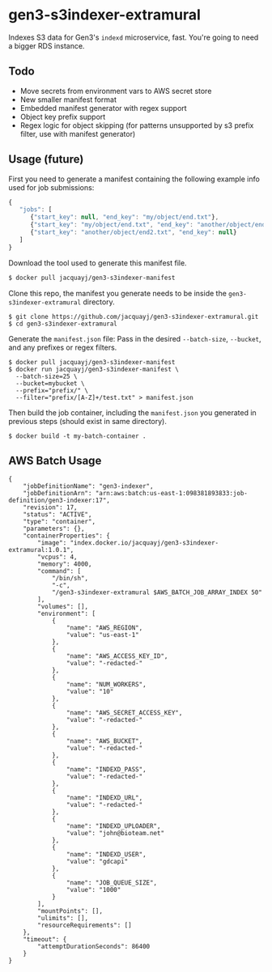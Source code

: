 # gen3-s3indexer-extramural

Indexes S3 data for Gen3's `indexd` microservice, fast. You're going to need a bigger RDS instance.

## Todo

* Move secrets from environment vars to AWS secret store
* New smaller manifest format
* Embedded manifest generator with regex support
* Object key prefix support
* Regex logic for object skipping (for patterns unsupported by s3 prefix filter, use with manifest generator) 

## Usage (future)

First you need to generate a manifest containing the following example info used for job submissions:
```javascript
{
   "jobs": [
      {"start_key": null, "end_key": "my/object/end.txt"},
      {"start_key": "my/object/end.txt", "end_key": "another/object/end2.txt"},
      {"start_key": "another/object/end2.txt", "end_key": null}
   ]
}
```

Download the tool used to generate this manifest file.
```sh
$ docker pull jacquayj/gen3-s3indexer-manifest
```

Clone this repo, the manifest you generate needs to be inside the `gen3-s3indexer-extramural` directory.
```
$ git clone https://github.com/jacquayj/gen3-s3indexer-extramural.git
$ cd gen3-s3indexer-extramural
```

Generate the `manifest.json` file: Pass in the desired `--batch-size`, `--bucket`, and any prefixes or regex filters.
```
$ docker pull jacquayj/gen3-s3indexer-manifest
$ docker run jacquayj/gen3-s3indexer-manifest \
  --batch-size=25 \
  --bucket=mybucket \
  --prefix="prefix/" \
  --filter="prefix/[A-Z]+/test.txt" > manifest.json
```

Then build the job container, including the `manifest.json` you generated in previous steps (should exist in same directory).
```
$ docker build -t my-batch-container .
```

## AWS Batch Usage

```
{
    "jobDefinitionName": "gen3-indexer",
    "jobDefinitionArn": "arn:aws:batch:us-east-1:098381893833:job-definition/gen3-indexer:17",
    "revision": 17,
    "status": "ACTIVE",
    "type": "container",
    "parameters": {},
    "containerProperties": {
        "image": "index.docker.io/jacquayj/gen3-s3indexer-extramural:1.0.1",
        "vcpus": 4,
        "memory": 4000,
        "command": [
            "/bin/sh",
            "-c",
            "/gen3-s3indexer-extramural $AWS_BATCH_JOB_ARRAY_INDEX 50"
        ],
        "volumes": [],
        "environment": [
            {
                "name": "AWS_REGION",
                "value": "us-east-1"
            },
            {
                "name": "AWS_ACCESS_KEY_ID",
                "value": "-redacted-"
            },
            {
                "name": "NUM_WORKERS",
                "value": "10"
            },
            {
                "name": "AWS_SECRET_ACCESS_KEY",
                "value": "-redacted-"
            },
            {
                "name": "AWS_BUCKET",
                "value": "-redacted-"
            },
            {
                "name": "INDEXD_PASS",
                "value": "-redacted-"
            },
            {
                "name": "INDEXD_URL",
                "value": "-redacted-"
            },
            {
                "name": "INDEXD_UPLOADER",
                "value": "john@bioteam.net"
            },
            {
                "name": "INDEXD_USER",
                "value": "gdcapi"
            },
            {
                "name": "JOB_QUEUE_SIZE",
                "value": "1000"
            }
        ],
        "mountPoints": [],
        "ulimits": [],
        "resourceRequirements": []
    },
    "timeout": {
        "attemptDurationSeconds": 86400
    }
}
```
